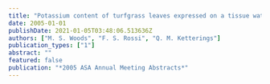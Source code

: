 ```yaml
---
title: "Potassium content of turfgrass leaves expressed on a tissue water basis"
date: 2005-01-01
publishDate: 2021-01-05T03:48:06.513636Z
authors: ["M. S. Woods", "F. S. Rossi", "Q. M. Ketterings"]
publication_types: ["1"]
abstract: ""
featured: false
publication: "*2005 ASA Annual Meeting Abstracts*"
---
```


